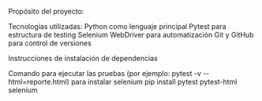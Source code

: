 

Propósito del proyecto: 

Tecnologías utilizadas: 
Python como lenguaje principal
Pytest para estructura de testing
Selenium WebDriver para automatización
Git y GitHub para control de versiones

Instrucciones de instalación de dependencias

Comando para ejecutar las pruebas (por ejemplo: pytest -v --html=reporte.html)
para instalar selenium pip install pytest pytest-html selenium
